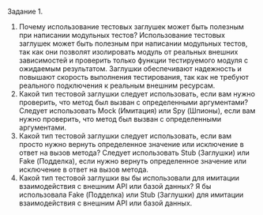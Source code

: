 Задание 1.
1) Почему использование тестовых заглушек может быть полезным при написании модульных тестов?
   Использование тестовых заглушек может быть полезным при написании модульных тестов,
   так как они позволят изолировать модуль от реальных внешних зависимостей и
   проверить только функции тестируемого модуля с ожидаемым результатом.
   Заглушки обеспечивают надежность и повышают скорость выполнения тестирования,
   так как не требуют реального подключения к реальным внешним ресурсам.
2) Какой тип тестовой заглушки следует использовать, если вам нужно проверить, что метод был вызван с определенными аргументами?
   Следует использовать Mock (Имитация) или Spy (Шпионы), если вам нужно проверить,
   что метод был вызван с определенными аргументами.
3) Какой тип тестовой заглушки следует использовать, если вам просто нужно вернуть определенное значение или исключение в ответ на вызов метода?
   Следует использовать Stub (Заглушки) или Fake (Подделка), если нужно вернуть
   определенное значение или исключение в ответ на вызов метода.
4) Какой тип тестовой заглушки вы бы использовали для имитации взаимодействия с внешним API или базой данных?
   Я бы использовала Fake (Подделка) или Stub (Заглушки) для имитации взаимодействия
   с внешним API или базой данных.